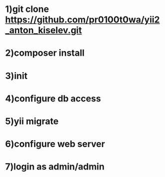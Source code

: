 
# 1)git clone https://github.com/pr0100t0wa/yii2_anton_kiselev.git
# 2)composer install
# 3)init 
# 4)configure db access
# 5)yii migrate
# 6)configure web server
# 7)login as admin/admin



